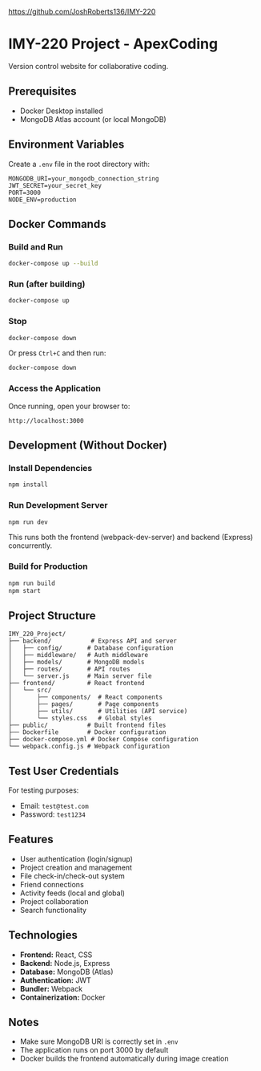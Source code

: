 https://github.com/JoshRoberts136/IMY-220
# IMY-220 Project - ApexCoding

Version control website for collaborative coding.

## Prerequisites
- Docker Desktop installed
- MongoDB Atlas account (or local MongoDB)

## Environment Variables
Create a `.env` file in the root directory with:
```
MONGODB_URI=your_mongodb_connection_string
JWT_SECRET=your_secret_key
PORT=3000
NODE_ENV=production
```

## Docker Commands

### Build and Run
```bash
docker-compose up --build
```

### Run (after building)
```bash
docker-compose up
```

### Stop
```bash
docker-compose down
```

Or press `Ctrl+C` and then run:
```bash
docker-compose down
```

### Access the Application
Once running, open your browser to:
```
http://localhost:3000
```

## Development (Without Docker)

### Install Dependencies
```bash
npm install
```

### Run Development Server
```bash
npm run dev
```

This runs both the frontend (webpack-dev-server) and backend (Express) concurrently.

### Build for Production
```bash
npm run build
npm start
```

## Project Structure
```
IMY_220_Project/
├── backend/           # Express API and server
│   ├── config/       # Database configuration
│   ├── middleware/   # Auth middleware
│   ├── models/       # MongoDB models
│   ├── routes/       # API routes
│   └── server.js     # Main server file
├── frontend/         # React frontend
│   └── src/
│       ├── components/  # React components
│       ├── pages/       # Page components
│       ├── utils/       # Utilities (API service)
│       └── styles.css   # Global styles
├── public/           # Built frontend files
├── Dockerfile        # Docker configuration
├── docker-compose.yml # Docker Compose configuration
└── webpack.config.js # Webpack configuration
```

## Test User Credentials
For testing purposes:
- Email: `test@test.com`
- Password: `test1234`

## Features
- User authentication (login/signup)
- Project creation and management
- File check-in/check-out system
- Friend connections
- Activity feeds (local and global)
- Project collaboration
- Search functionality

## Technologies
- **Frontend:** React, CSS
- **Backend:** Node.js, Express
- **Database:** MongoDB (Atlas)
- **Authentication:** JWT
- **Bundler:** Webpack
- **Containerization:** Docker

## Notes
- Make sure MongoDB URI is correctly set in `.env`
- The application runs on port 3000 by default
- Docker builds the frontend automatically during image creation
